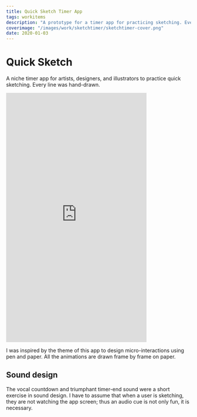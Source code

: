 ```yaml
---
title: Quick Sketch Timer App
tags: workitems
description: "A prototype for a timer app for practicing sketching. Every line was hand-drawn."
coverimage: "/images/work/sketchtimer/sketchtimer-cover.png"
date: 2020-01-03
---
```

<style>
	img {
		border: 1px dashed black;
		padding: .3rem;
	}
</style>

# Quick Sketch

A niche timer app for artists, designers, and illustrators to practice quick sketching. Every line was hand-drawn.

<!-- <video width="800" height="800" controls>
<source src="/images/work/sketchtimer/sketchtimer_full.mp4" type="video/mp4">
Your browser does not support the video tag.
</video> -->

<iframe width="383" height="681" src="https://www.youtube.com/embed/DalDezU417E" title="Oliver Norred - Quick Sketch Timer Prototype" frameborder="0" allow="accelerometer; autoplay; clipboard-write; encrypted-media; gyroscope; picture-in-picture" allowfullscreen></iframe>

I was inspired by the theme of this app to design micro-interactions using pen and paper. All the animations are drawn frame by frame on paper.

## Sound design

The vocal countdown and triumphant timer-end sound were a short exercise in sound design. I have to assume that when a user is sketching, they are not watching the app screen; thus an audio cue is not only fun, it is necessary.